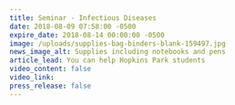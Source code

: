 ```yaml
---
title: Seminar - Infectious Diseases
date: 2018-08-09 07:58:00 -0500
expire_date: 2018-08-14 00:00:00 -0500
image: /uploads/supplies-bag-binders-blank-159497.jpg
news_image_alt: Supplies including notebooks and pens
article_lead: You can help Hopkins Park students
video_content: false
video_link:
press_release: false
---
```

